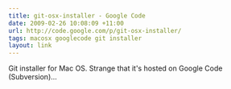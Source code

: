 ```yaml
---
title: git-osx-installer - Google Code
date: 2009-02-26 10:08:09 +11:00
url: http://code.google.com/p/git-osx-installer/
tags: macosx googlecode git installer
layout: link
---
```

Git installer for Mac OS. Strange that it's hosted on Google Code (Subversion)...
